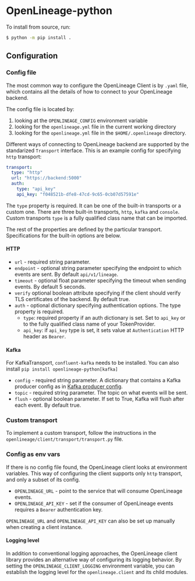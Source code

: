 # OpenLineage-python

To install from source, run:

```bash
$ python -m pip install .
```

## Configuration
### Config file

The most common way to configure the OpenLineage Client is by `.yaml` file, which contains all the
details of how to connect to your OpenLineage backend.

The config file is located by:
1) looking at the `OPENLINEAGE_CONFIG` environment variable
2) looking for the `openlineage.yml` file in the current working directory
3) looking for the `openlineage.yml` file in the `$HOME/.openlineage` directory.

Different ways of connecting to OpenLineage backend are supported
by the standarized `Transport` interface.
This is an example config for specifying `http` transport:

```yaml
transport:
  type: "http"
  url: "https://backend:5000"
  auth:
    type: "api_key"
    api_key: "f048521b-dfe8-47cd-9c65-0cb07d57591e"
```

The `type` property is required. It can be one of the built-in transports or a custom one.
There are three built-in transports, `http`, `kafka` and `console`.
Custom transports `type` is a fully qualified class name that can be imported.

The rest of the properties are defined by the particular transport.
Specifications for the built-in options are below.

#### HTTP

* `url` - required string parameter.
* `endpoint` - optional string parameter specifying the endpoint to which events are sent. By default `api/v1/lineage`.
* `timeout` - optional float parameter specifying the timeout when sending events. By default 5 seconds.
* `verify` optional boolean attribute specifying if the client should verify TLS certificates of the backend. By default true.
* `auth` - optional dictionary specifying authentication options. The type property is required.
    * `type`: required property if an auth dictionary is set. Set to `api_key` or to the fully qualified class name of your TokenProvider.
    * `api_key`: if `api_key` type is set, it sets value at `Authentication` HTTP header as `Bearer`.

#### Kafka

For KafkaTransport, `confluent-kafka` needs to be installed.
You can also install `pip install openlineage-python[kafka]`

* `config` - required string parameter. A dictionary that contains a Kafka producer config as in [Kafka producer config](https://docs.confluent.io/platform/current/clients/confluent-kafka-python/html/index.html#kafka-client-configuration).
* `topic` - required string parameter. The topic on what events will be sent.
* `flush` - optional boolean parameter. If set to True, Kafka will flush after each event. By default true.


### Custom transport

To implement a custom transport, follow the instructions in the `openlineage/client/transport/transport.py` file.

### Config as env vars

If there is no config file found, the OpenLineage client looks at environment variables.
This way of configuring the client supports only `http` transport, and only a subset of its config.

* `OPENLINEAGE_URL` - point to the service that will consume OpenLineage events.
* `OPENLINEAGE_API_KEY` - set if the consumer of OpenLineage events requires a `Bearer` authentication key.

`OPENLINEAGE_URL` and `OPENLINEAGE_API_KEY` can also be set up manually when creating a client instance.

#### Logging level
In addition to conventional logging approaches, the OpenLineage client library provides an alternative way of configuring its logging behavior. By setting the `OPENLINEAGE_CLIENT_LOGGING` environment variable, you can establish the logging level for the `openlineage.client` and its child modules.
